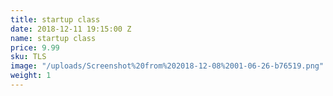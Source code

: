 ```yaml
---
title: startup class
date: 2018-12-11 19:15:00 Z
name: startup class
price: 9.99
sku: TLS
image: "/uploads/Screenshot%20from%202018-12-08%2001-06-26-b76519.png"
weight: 1
---
```



